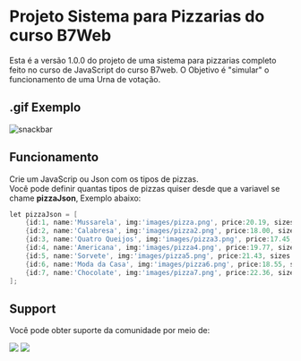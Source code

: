 

# Projeto Sistema para Pizzarias do curso B7Web
Esta é a versão 1.0.0 do projeto de uma sistema para pizzarias completo feito no curso de JavaScript do curso  B7web. O Objetivo é "simular" o funcionamento de uma Urna de votação.

## .gif Exemplo
![snackbar](https://github.com/juniornsantos/sistema_pizzaria/blob/main/pizz.gif)

## Funcionamento
Crie um JavaScrip ou Json com os tipos de pizzas.
<br />Você pode definir quantas tipos de pizzas quiser desde que a variavel se chame **pizzaJson**, Exemplo abaixo:

```go
let pizzaJson = [
    {id:1, name:'Mussarela', img:'images/pizza.png', price:20.19, sizes:['100g', '530g', '860g'], description:'Descrição da pizza em mais de uma linha muito legal bem interessante'},
    {id:2, name:'Calabresa', img:'images/pizza2.png', price:18.00, sizes:['320g', '530g', '860g'], description:'Descrição da pizza em mais de uma linha muito legal bem interessante'},
    {id:3, name:'Quatro Queijos', img:'images/pizza3.png', price:17.45, sizes:['320g', '530g', '860g'], description:'Descrição da pizza em mais de uma linha muito legal bem interessante'},
    {id:4, name:'Americana', img:'images/pizza4.png', price:19.77, sizes:['320g', '530g', '860g'], description:'Descrição da pizza em mais de uma linha muito legal bem interessante'},
    {id:5, name:'Sorvete', img:'images/pizza5.png', price:21.43, sizes:['320g', '530g', '860g'], description:'Descrição da pizza em mais de uma linha muito legal bem interessante'},
    {id:6, name:'Moda da Casa', img:'images/pizza6.png', price:18.55, sizes:['320g', '530g', '860g'], description:'Descrição da pizza em mais de uma linha muito legal bem interessante'},
    {id:7, name:'Chocolate', img:'images/pizza7.png', price:22.36, sizes:['320g', '530g', '860g'], description:'Descrição da pizza em mais de uma linha muito legal bem interessante'}
];
```


## Support
Você pode obter suporte da comunidade por meio de:

<a href = "https://api.whatsapp.com/send?phone=5588998686890"><img src="https://img.shields.io/badge/WhatsApp-25D366?style=for-the-badge&logo=whatsapp&logoColor=white" target="_blank"></a>
<a href = "https://t.me/JuniorNogueira"><img src="https://img.shields.io/badge/Telegram-2CA5E0?style=for-the-badge&logo=telegram&logoColor=white" target="_blank"></a>
